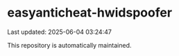 # easyanticheat-hwidspoofer

Last updated: 2025-06-04 03:24:47

This repository is automatically maintained.
